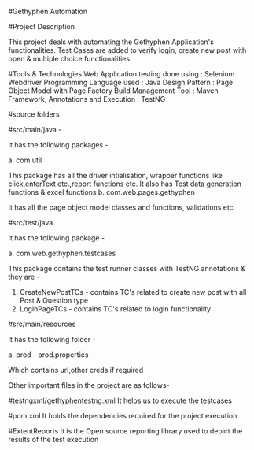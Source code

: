 #Gethyphen Automation

#Project Description

This project deals with automating the Gethyphen Application's functionalities. Test Cases are added to verify login, create new post with open & multiple choice functionalities.

#Tools & Technologies 
Web Application testing done using : Selenium Webdriver Programming Language used : Java Design Pattern : Page Object Model with Page Factory Build Management Tool : Maven Framework, Annotations and Execution : TestNG

#source folders

#src/main/java -

It has the following packages -

a. com.util

   This package has all the driver intialisation, wrapper functions like click,enterText etc.,report functions etc.
   It also has Test data generation functions & excel functions
b. com.web.pages.gethyphen

   It has all the page object model classes and functions, validations etc.

#src/test/java

It has the following package -

a. com.web.gethyphen.testcases

   This package contains the test runner classes with TestNG annotations & they are - 
   1. CreateNewPostTCs - contains TC's related to create new post with all Post & Question type
   2. LoginPageTCs - contains TC's related to login functionality
   
#src/main/resources

It has the following folder -

a. prod - prod.properties

   Which contains url,other creds if required
   
Other important files in the project are as follows-

#testngxml/gethyphentestng.xml
     It helps us to execute the testcases

#pom.xml
    It holds the dependencies required for the project execution
    
#ExtentReports
    It is the Open source reporting library used to depict the results of the test execution